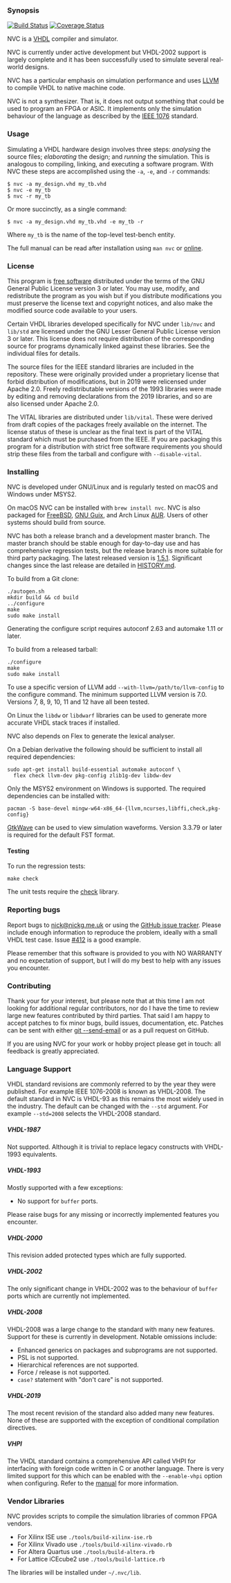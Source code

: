 ### Synopsis

[![Build
Status](https://github.com/nickg/nvc/workflows/Build%20and%20test/badge.svg?branch=master)](https://github.com/nickg/nvc/actions)
[![Coverage Status](https://coveralls.io/repos/github/nickg/nvc/badge.svg?branch=master)](https://coveralls.io/github/nickg/nvc?branch=master)

NVC is a [VHDL](https://en.wikipedia.org/wiki/VHDL) compiler and
simulator.

NVC is currently under active development but VHDL-2002 support is
largely complete and it has been successfully used to simulate several
real-world designs.

NVC has a particular emphasis on simulation performance and uses
[LLVM](https://llvm.org/) to compile VHDL to native machine code.

NVC is not a synthesizer.  That is, it does not output something that
could be used to program an FPGA or ASIC.  It implements only the
simulation behaviour of the language as described by the [IEEE
1076](https://standards.ieee.org/standard/1076-2019.html) standard.

### Usage

Simulating a VHDL hardware design involves three steps: _analysing_ the
source files; _elaborating_ the design; and _running_ the
simulation.  This is analogous to compiling, linking, and executing a
software program.  With NVC these steps are accomplished using the `-a`,
`-e`, and `-r` commands:

    $ nvc -a my_design.vhd my_tb.vhd
    $ nvc -e my_tb
    $ nvc -r my_tb

Or more succinctly, as a single command:

    $ nvc -a my_design.vhd my_tb.vhd -e my_tb -r

Where `my_tb` is the name of the top-level test-bench entity.

The full manual can be read after installation using `man nvc` or
[online](https://www.nickg.me.uk/nvc/nvc.1.html).

### License

This program is [free
software](https://www.gnu.org/philosophy/free-sw.en.html) distributed
under the terms of the GNU General Public License version 3 or later.
You may use, modify, and redistribute the program as you wish but if you
distribute modifications you must preserve the license text and
copyright notices, and also make the modified source code available to
your users.

Certain VHDL libraries developed specifically for NVC under `lib/nvc`
and `lib/std` are licensed under the GNU Lesser General Public License
version 3 or later.  This license does not require distribution of the
corresponding source for programs dynamically linked against these
libraries.  See the individual files for details.

The source files for the IEEE standard libraries are included in the
repository.  These were originally provided under a proprietary license
that forbid distribution of modifications, but in 2019 were relicensed
under Apache 2.0.  Freely redistributable versions of the 1993 libraries
were made by editing and removing declarations from the 2019 libraries,
and so are also licensed under Apache 2.0.

The VITAL libraries are distributed under `lib/vital`.  These were
derived from draft copies of the packages freely available on the
internet.  The license status of these is unclear as the final text is
part of the VITAL standard which must be purchased from the IEEE.  If
you are packaging this program for a distribution with strict free
software requirements you should strip these files from the tarball and
configure with `--disable-vital`.

### Installing

NVC is developed under GNU/Linux and is regularly tested on macOS and
Windows under MSYS2.

On macOS NVC can be installed with `brew install nvc`.  NVC is also
packaged for [FreeBSD](https://www.freshports.org/cad/nvc), [GNU
Guix](https://www.freshports.org/cad/nvc), and Arch Linux
[AUR](https://www.freshports.org/cad/nvc).  Users of other systems
should build from source.

NVC has both a release branch and a development master branch. The
master branch should be stable enough for day-to-day use and has
comprehensive regression tests, but the release branch is more suitable
for third party packaging.  The latest released version is
[1.5.1](https://github.com/nickg/nvc/releases/download/r1.5.1/nvc-1.5.1.tar.gz).
Significant changes since the last release are detailed in
[HISTORY.md](HISTORY.md).

To build from a Git clone:

    ./autogen.sh
    mkdir build && cd build
    ../configure
    make
    sudo make install

Generating the configure script requires autoconf 2.63 and automake 1.11
or later.

To build from a released tarball:

    ./configure
    make
    sudo make install

To use a specific version of LLVM add `--with-llvm=/path/to/llvm-config`
to the configure command.  The minimum supported LLVM version is 7.0.
Versions 7, 8, 9, 10, 11 and 12 have all been tested.

On Linux the `libdw` or `libdwarf` libraries can be used to generate
more accurate VHDL stack traces if installed.

NVC also depends on Flex to generate the lexical analyser.

On a Debian derivative the following should be sufficient to install all
required dependencies:

    sudo apt-get install build-essential automake autoconf \
      flex check llvm-dev pkg-config zlib1g-dev libdw-dev

Only the MSYS2 environment on Windows is supported.  The required
dependencies can be installed with:

    pacman -S base-devel mingw-w64-x86_64-{llvm,ncurses,libffi,check,pkg-config}

[GtkWave](http://gtkwave.sourceforge.net/) can be used to view
simulation waveforms.  Version 3.3.79 or later is required for the
default FST format.

#### Testing

To run the regression tests:

    make check

The unit tests require the [check](https://libcheck.github.io/check/)
library.

### Reporting bugs

Report bugs to [nick@nickg.me.uk](mailto:nick+nvc@nickg.me.uk) or using
the [GitHub issue tracker](https://github.com/nickg/nvc/issues).  Please
include enough information to reproduce the problem, ideally with a
small VHDL test case.  Issue
[#412](https://github.com/nickg/nvc/issues/412) is a good example.

Please remember that this software is provided to you with NO WARRANTY
and no expectation of support, but I will do my best to help with any
issues you encounter.

### Contributing

Thank your for your interest, but please note that at this time I am not
looking for additional regular contributors, nor do I have the time to
review large new features contributed by third parties.  That said I am
happy to accept patches to fix minor bugs, build issues, documentation,
etc.  Patches can be sent with either [git
--send-email](https://git-send-email.io/) or as a pull request on
GitHub.

If you are using NVC for your work or hobby project please get in
touch: all feedback is greatly appreciated.

### Language Support

VHDL standard revisions are commonly referred to by the year they were
published.  For example IEEE 1076-2008 is known as VHDL-2008.  The
default standard in NVC is VHDL-93 as this remains the most widely used
in the industry.  The default can be changed with the `--std` argument.
For example `--std=2008` selects the VHDL-2008 standard.

##### VHDL-1987

Not supported.  Although it is trivial to replace legacy constructs with
VHDL-1993 equivalents.

##### VHDL-1993

Mostly supported with a few exceptions:
* No support for `buffer` ports.

Please raise bugs for any missing or incorrectly implemented features
you encounter.

##### VHDL-2000

This revision added protected types which are fully supported.

##### VHDL-2002

The only significant change in VHDL-2002 was to the behaviour of
`buffer` ports which are currently not implemented.

##### VHDL-2008

VHDL-2008 was a large change to the standard with many new features.
Support for these is currently in development.  Notable omissions
include:
* Enhanced generics on packages and subprograms are not supported.
* PSL is not supported.
* Hierarchical references are not supported.
* Force / release is not supported.
* `case?` statement with "don't care" is not supported.

##### VHDL-2019

The most recent revision of the standard also added many new features.
None of these are supported with the exception of conditional
compilation directives.

##### VHPI

The VHDL standard contains a comprehensive API called VHPI for
interfacing with foreign code written in C or another language.  There
is very limited support for this which can be enabled with the
`--enable-vhpi` option when configuring.  Refer to the
[manual](https://www.nickg.me.uk/nvc/nvc.1.html#VHPI) for more
information.

### Vendor Libraries

NVC provides scripts to compile the simulation libraries of common FPGA vendors.
 * For Xilinx ISE use `./tools/build-xilinx-ise.rb`
 * For Xilinx Vivado use `./tools/build-xilinx-vivado.rb`
 * For Altera Quartus use `./tools/build-altera.rb`
 * For Lattice iCEcube2 use `./tools/build-lattice.rb`

The libraries will be installed under `~/.nvc/lib`.
